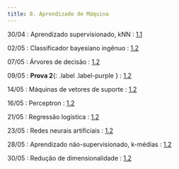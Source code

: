 ```yaml
---
title: 8. Aprendizado de Máquina
---
```


30/04
: Aprendizado supervisionado, kNN
  : [1.1](#)

02/05
: Classificador bayesiano ingênuo
  : [1.2](#)

07/05
: Árvores de decisão
  : [1.2](#)

09/05
: **Prova 2**{: .label .label-purple }
  : [1.2](#)     

14/05
: Máquinas de vetores de suporte
  : [1.2](#)

16/05
: Perceptron
  : [1.2](#)

21/05
: Regressão logística
  : [1.2](#)  

23/05
: Redes neurais artificiais
  : [1.2](#)  

28/05
: Aprendizado não-supervisionado, k-médias
  : [1.2](#) 

30/05
: Redução de dimensionalidade
  : [1.2](#)   